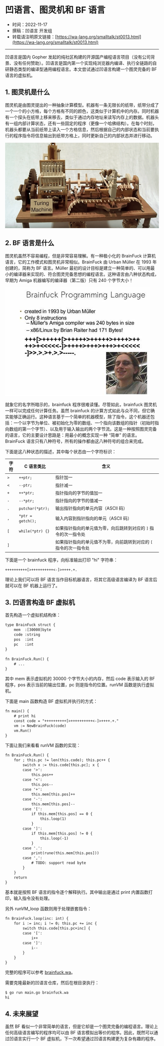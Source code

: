 # 凹语言、图灵机和 BF 语言

- 时间：2022-11-17
- 撰稿：凹语言 开发组
- 转载请注明原文链接：[https://wa-lang.org/smalltalk/st0013.html](https://wa-lang.org/smalltalk/st0013.html)

---

凹语言是国内 Gopher 发起的纯社区构建的开源国产编程语言项目（没有公司背景、没有任何赞助）。凹语言是国内第一个实现纯浏览器内编译、执行全链路的自研静态类型的编译型通用编程语言。本文尝试通过凹语言构建一个图灵完备的 BF 语言的虚拟机。

## 1. 图灵机是什么

图灵机是由图灵提出的一种抽象计算模型。机器有一条无限长的纸带，纸带分成了一个一个的小方格，每个方格有不同的颜色，这类似于计算机中的内存。同时机器有一个探头在纸带上移来移去，类似于通过内存地址来读写内存上的数据。机器头有一组内部计算状态，还有一些固定的程序（更像一个哈佛结构）。在每个时刻，机器头都要从当前纸带上读入一个方格信息，然后根据自己的内部状态和当前要执行的程序指令将信息输出到纸带方格上，同时更新自己的内部状态并进行移动。

![](/st0013-01.png)

## 2. BF 语言是什么

图灵机虽然不容易编程，但是非常容易理解。有一种极小化的 BrainFuck 计算机语言，它的工作模式和图灵机非常相似。BrainFuck 由 Urban Müller 在 1993 年创建的，简称为 BF 语言。Müller 最初的设计目标是建立一种简单的、可以用最小的编译器来实现的、符合图灵完备思想的编程语言。这种语言由八种状态构成，早期为 Amiga 机器编写的编译器（第二版）只有 240 个字节大小！

![](/st0013-02.jpg)

就象它的名字所暗示的，brainfuck 程序很难读懂。尽管如此，brainfuck 图灵机一样可以完成任何计算任务。虽然 brainfuck 的计算方式如此与众不同，但它确实能够正确运行。这种语言基于一个简单的机器模型，除了指令，这个机器还包括：一个以字节为单位、被初始化为零的数组、一个指向该数组的指针（初始时指向数组的第一个字节）、以及用于输入输出的两个字节流。这是一种按照图灵完备的语言，它的主要设计思路是：用最小的概念实现一种 “简单” 的语言。BrainFuck 语言只有八种符号，所有的操作都由这八种符号的组合来完成。

下面是这八种状态的描述，其中每个状态由一个字符标识：

| 字符 | C 语言类比          | 含义 |
| --- | ----------------- | ------ |
| `>` | `++ptr;`          | 指针加一 |
| `<` | `--ptr;`          | 指针减一 |
| `+` | `++*ptr;`         | 指针指向的字节的值加一 |
| `-` | `--*ptr;`         | 指针指向的字节的值减一 |
| `.` | `putchar(*ptr);`  | 输出指针指向的单元内容（ASCⅡ 码） |
| `,` | `*ptr = getch();` | 输入内容到指针指向的单元（ASCⅡ 码） |
| `[` | `while(*ptr) {}`  | 如果指针指向的单元值为零，向后跳转到对应的 `]` 指令的次一指令处 |
| `]` |                   | 如果指针指向的单元值不为零，向前跳转到对应的 `[` 指令的次一指令处 |

下面是一个 brainfuck 程序，向标准输出打印 "hi" 字符串：

```
++++++++++[>++++++++++<-]>++++.+.
```

理论上我们可以将 BF 语言当作目标机器语言，将其它高级语言编译为 BF 语言后就可以在 BF 机器上运行了。

## 3. 凹语言构造 BF 虚拟机

首先构造一个虚拟机结构体：

```wa
type BrainFuck struct {
	mem  :[30000]byte
	code :string
	pos  :int
	pc   :int
}

fn BrainFuck.Run() {
	# ...
}
```

其中 mem 表示虚拟机的 30000 个字节大小的内存，然后 code 表示输入的 BF 程序，pos 表示当前的输出位置，pc 则是指令的位置。runVM 函数是执行虚拟机。

下面是 main 函数构造 BF 虚拟机并执行的方式：

```wa
fn main() {
	# print hi
	const code = "++++++++++[>++++++++++<-]>++++.+."
	vm := NewBrainFuck(code)
	vm.Run()
}
```

下面让我们来看看 runVM 函数的实现：

```wa
fn BrainFuck.Run() {
	for ; this.pc != len(this.code); this.pc++ {
		switch x := this.code[this.pc]; x {
		case '>':
			this.pos++
		case '<':
			this.pos--
		case '+':
			this.mem[this.pos]++
		case '-':
			this.mem[this.pos]--
		case '[':
			if this.mem[this.pos] == 0 {
				this.loop(1)
			}
		case ']':
			if this.mem[this.pos] != 0 {
				this.loop(-1)
			}
		case '.':
			print(rune(this.mem[this.pos]))
		case ',':
			# TODO: support read byte
		}
	}
	return
}
```

基本就是按照 BF 语言的指令逐个解释执行。其中输出是通过 print 内置函数打印，输入指令没有处理。

另外 runVM_loop 函数则用于处理嵌套指令：

```wa
fn BrainFuck.loop(inc: int) {
	for i := inc; i != 0; this.pc += inc {
		switch this.code[this.pc+inc] {
		case '[':
			i++
		case ']':
			i--
		}
	}
}
```

完整的程序可以参考 [brainfuck.wa](https://github.com/wa-lang/wa/blob/master/brainfuck.wa)。

需要克隆最新的凹语言仓库，然后在根目录执行：

```
$ go run main.go brainfuck.wa 
hi
```

## 4. 未来展望

虽然 BF 看似一个非常简单的语言，但是它却是一个图灵完备的编程语言。理论上任何高级语言编写的程序均可以由 BF 语言模拟出等价的程序。因此，既然可以通过凹语言实行一个 BF 虚拟机，下一次希望通过凹语言构建更为复杂有趣的程序。
